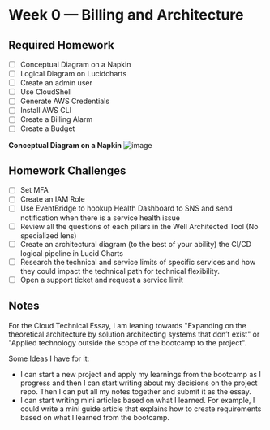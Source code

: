 # Week 0 — Billing and Architecture

## Required Homework
- [ ] Conceptual Diagram on a Napkin
- [ ] Logical Diagram on Lucidcharts
- [ ] Create an admin user
- [ ] Use CloudShell
- [ ] Generate AWS Credentials
- [ ] Install AWS CLI
- [ ] Create a Billing Alarm
- [ ] Create a Budget

**Conceptual Diagram on a Napkin**
![image](assets/conceptual-diagram-napkin)
## Homework Challenges
- [ ] Set MFA
- [ ] Create an IAM Role
- [ ] Use EventBridge to hookup Health Dashboard to SNS and send notification when there is a service health issue
- [ ] Review all the questions of each pillars in the Well Architected Tool (No specialized lens)
- [ ] Create an architectural diagram (to the best of your ability) the CI/CD logical pipeline in Lucid Charts
- [ ] Research the technical and service limits of specific services and how they could impact the technical path for technical flexibility. 
- [ ] Open a support ticket and request a service limit

## Notes
For the Cloud Technical Essay, I am leaning towards "Expanding on the theoretical architecture by solution architecting systems that don’t exist" or "Applied technology outside the scope of the bootcamp to the project".

Some Ideas I have for it:
- I can start a new project and apply my learnings from the bootcamp as I progress and then I can start writing about my decisions on the project repo. Then I can put all my notes together and submit it as the essay.
- I can start writing mini articles based on what I learned. For example, I could write a mini guide article that explains how to create requirements based on what I learned from the bootcamp.
